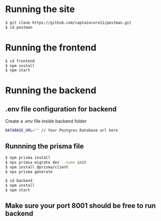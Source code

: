 # Running the site

```bash
$ git clone https://github.com/captaincoro11/postman.git
$ cd postman
```
# Running the frontend
```bash
$ cd frontend
$ npm install
$ npm start
```

# Running the backend
## .env file configuration for backend
 Create a .env file inside backend folder
```bash
DATABASE_URL="" // Your Postgres Database url here
```

## Runnning the prisma file
```bash
$ npm prisma install
$ npx primsa migrate dev --name init
$ npm install @prisma/client
$ npx prisma generate 
```

```bash
$ cd backend
$ npm install
$ npm start

```

## Make sure your port 8001 should be free to run backend 
